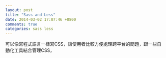 ```yaml
---
layout: post
title: "Sass and Less"
date: 2014-03-02 17:07:46 +0800
comments: true
categories: sass less
---
```


可以像寫程式語言一樣寫CSS，讓使用者比較方便處理跨平台的問題，跟一些自動化工具結合管理CSS，
